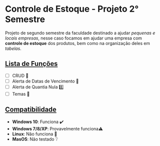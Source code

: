 # Controle de Estoque - Projeto 2° Semestre

Projeto de segundo semestre da faculdade destinado a ajudar *pequenas e locais empresas*, nesse caso focamos em ajudar uma empresa com **controle de estoque** dos produtos, bem como na organização deles em *tabelas*.

## [Lista de Funções](#Funções)

- [ ] CRUD 📑
- [ ] Alerta de Datas de Vencimento 📆
- [ ] Alerta de Quantia Nula 0️⃣
- [ ] Temas 🎨

## [Compatibilidade](#Compatibilidade)

- **Windows 10**: Funciona ✔️
- **Windows 7/8/XP**: Provavelmente funciona⚠️
- **Linux**: Não funciona 🔴
- **MasOS**: Não testado ❔
